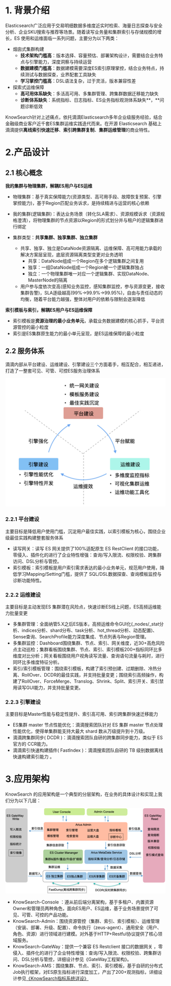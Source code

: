 # 1. 背景介绍

Elasticsearch广泛应用于交易明细数据多维度近实时检索、海量日志探查与安全分析、企业SKU搜索与推荐等场景。随着读写业务量和集群索引与存储规模的增长，ES 使用和运维面临一系列问题，主要分为以下两类：

- 烟囱式集群构建
  - **技术架构门槛高**：版本选择、容量预估、部署架构设计，需要结合业务特点与引擎能力，深度洞察与持续运营
  - **数据建模门槛高**：数据建模需要深度ES索引原理掌控，结合业务特点，持续测试与数据探查，业界配套工具缺失
  - **学习掌控门槛高**：DSL语法复杂，过于灵活，版本兼容性差
- 探索式运维保障
  - **高可用体系缺失**：多活高可用、多集群管理、跨集群数据迁移能力缺失
  - **诊断体系缺失**：系统指标、日志指标、ES业务指标观测体系缺失**，**问题诊断低效

KnowSearch针对上述痛点，依托滴滴Elasticsearch多年企业级服务经验，结合金融级商业客户近千套ES集群运维实践迭代而来。在开源 Elasticsearch 基础上滴滴提供**离线索引快速迁移**、**索引跨集群复制**、**集群运维管理**的商业特性。



# 2.产品设计

## 2.1 核心概念

**我的集群与物理集群，解耦ES用户与ES运维**

- 物理集群：基于真实保障能力(资源类型、高可用手段、故障恢复预案、引擎掌控能力)，基于Region匹配业务诉求，是持续精进与运营的核心依赖
- 我的集群(逻辑集群)：表达业务场景（转化SLA需求）、资源规模诉求（资源规格澄清），将物理集群的节点资源以Region的形式划分并与租户的逻辑集群进行绑定
- 集群类型：**共享集群、独享集群、独立集群**

  - 共享、独享、独立是DataNode资源隔离、运维保障、高可用能力承载的解决方案层呈现，底层资源隔离类型变更对业务透明
    - 共享：DataNode组成一个Region在多个逻辑集群之间复用
    - 独享：一组DataNode组成一个Region被一个逻辑集群独占
    - 独立：一个物理集群唯一对应一个逻辑集群、实现DataNode、MasterNode的隔离
  - 用户参与度依次变高(感知业务监控，感知集群监控，参与资源变更，接收集群告警)，SLA逐级越高(99%->99.9%->99.95%)，自由与责任动态的均衡，随着平台能力越强，整体对用户的依赖与限制会逐渐降低

**索引模板与索引，解耦ES用户与ES运维保障**

- 索引模板是**资源治理的最小业务单元**，承载业务数据建模的核心抓手，平台资源管控的最小粒度
- 索引是ES集群原生能力的最小单元呈现，是ES运维保障的最小粒度

## 2.2 服务体系

滴滴内部从平台建设、运维建设、引擎建设三个方面着手，相互配合，相互递进，打造了一整套可见、可管、可控ES服务治理体系



<img src="./file/KnowSearch-ServiceArchitect.png" alt="1001" style="zoom:50%;" />

### 2.2.1 平台建设

主要目标是降低用户使用门槛，沉淀用户最佳实践，以索引模板为核心，围绕企业级最佳实践构建整套服务体系

- 读写网关：读写 ES 网关提供了100%适配原生 ES RestClient 的接口功能，零侵入、插件化的进行了企业特性增强：查询/写入限流、权限校验、跨集群访问、DSL分析与管控。
- 索引模板：索引模板是用户索引需求表达的最小业务单元，规范用户使用，降低学习Mapping/Setting门槛，提供了 SQL/DSL数据探查、查询模板监控与诊断功能特性。

### 2.2.2 运维建设

主要目标是主动发现ES 集群潜在风险点，快速诊断ES线上问题，ES高频运维能力批量变更

- 多集群管理：全面纳管5.X之后ES版本，高频运维命令GUI化(_nodes/_stat分析、indices分析、shard分布、task分析、hot_thread分析、动态配置)、Sense查询、SearchProfile能力深度集成、节点列表与Region管理。
- 多集群监控：Dashboard围绕集群、节点、索引、网关维度，近30+高危风险点主动巡检；集群看板围绕集群、节点、索引、索引模板200+指标同环比多维度对比分析；网关看板围绕用户视角读写流量、查询语句流量与耗时，进行同环比多维度特征分析。
- 索引/索引模板管理：围绕索引模板，构建了索引预创建、过期删除、冷热分离、RollOver、DCDR的最佳实践，并支持批量变更；围绕索引高频操作，构建了RollOver、ForceMerge、Translog、Shrink、Split、索引开关、索引禁用读写GUI能力，并支持批量变更。

### 2.2.3 引擎建设

主要目标是Master性能与稳定性提升、索引高可用、索引跨集群快速迁移能力

- ES集群 master 节点性能优化：滴滴搜索团队针对 ES 集群 master 节点处理性能优化，使得单集群能支持大最大 shard 数从万级提升到十万级。
- 滴滴跨集群同步( DCDR )：滴滴搜索团队自研的跨集群同步能力，类似于 ES 官方的 CCR能力。
- 滴滴索引快速构建插件( FastIndex )：滴滴搜索团队自研的 TB 级别数据离线快速构建索引能力 。



# 3.应用架构

KnowSearch 的应用架构是一个典型的分层架构，在业务的具体设计和实现上我们分为以下几层：

<img src="./file/KnowSearch-Architecture.png" style="zoom:70%;" />

- KnowSearch-Console ：遵从前后端分离架构，基于多租户、内置资源Owner和管理员两种角色，面向ES用户、ES运维，基于业务场景提供了可见、可管、可控的产品功能。
- KnowSearch-Admin：围绕资源管控（集群、索引、索引模板）、运维管理（安装、部署、升级、配置）、命令执行（zeus-agent）、通用安全（用户、角色、资源）进行领域进行建模。对外基于HTTP+Restful协议提供了核心领域服务。
- KnowSearch-GateWay：提供一个兼容 ES Restclient 接口的数据网关 ，零侵入、插件化的进行了企业特性增强：查询/写入限流、权限校验、跨集群访问、DSL分析与管控，详细设计参见《GateWay工程架构》。
- KnowSearch-AMS：围绕集群、节点、索引、索引模板，基于自研的分布式Job执行框架，对ES原生指标进行深度加工，产出了200+观测指标，详细设计参见[《KnowSearch指标系统详设》](./KnowSearch指标系统详设.md)

